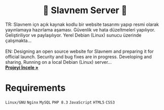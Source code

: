 <!-- Başlık -->
<h1 align="center">🚀 Slavnem Server 🌟</h1>

<!-- Kısa Açıklama -->
<p align="left">
    TR: Slavnem içn açık kaynak kodlu bir website tasarımı yapıp resmi olarak yayınlamaya hazırlama aşaması. Güvenlik ve hata düzeltmeleri yapılıyor. Geliştiriliyor ve paylaşılıyor. Yerel Debian (Linux) sunucu üzerinde çalışmakta...<br /><br />
    EN: Designing an open source website for Slavnem and preparing it for official launch. Security and bug fixes are in progress. Developing and sharing. Running on a local Debian (Linux) server...
    <br />
    <a href="https://github.com/Slavnem/MainServer"><strong>Projeyi İncele »</strong></a>
</p>

# Requirements
`Linux/GNU`
`Nginx`
`MySQL`
`PHP 8.3`
`JavaScript`
`HTML5`
`CSS3`
